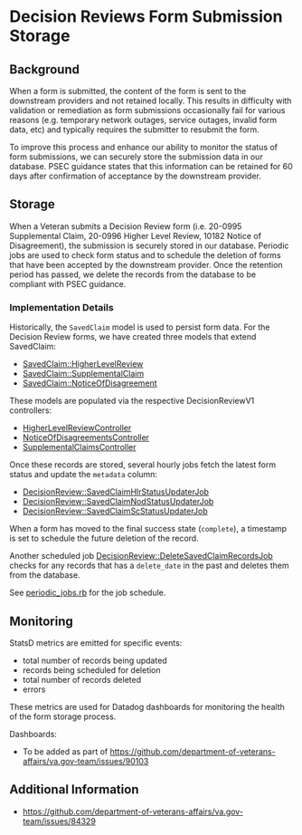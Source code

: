 # Decision Reviews Form Submission Storage

## Background

When a form is submitted, the content of the form is sent to the downstream providers and not retained locally. This results in difficulty with validation or remediation as form submissions occasionally fail for various reasons (e.g. temporary network outages, service outages, invalid form data, etc) and typically requires the submitter to resubmit the form.

To improve this process and enhance our ability to monitor the status of form submissions, we can securely store the submission data in our database. PSEC guidance states that this information can be retained for 60 days after confirmation of acceptance by the downstream provider.

## Storage

When a Veteran submits a Decision Review form (i.e. 20-0995 Supplemental Claim, 20-0996 Higher Level Review, 10182 Notice of Disagreement), the submission is securely stored in our database. Periodic jobs are used to check form status and to schedule the deletion of forms that have been accepted by the downstream provider. Once the retention period has passed, we delete the records from the database to be compliant with PSEC guidance.

### Implementation Details
Historically, the `SavedClaim` model is used to persist form data. For the Decision Review forms, we have created three models that extend SavedClaim:
* [SavedClaim::HigherLevelReview](https://github.com/department-of-veterans-affairs/vets-api/blob/6f0cc7f516e5f4b6b14d0b0a19f86b2ccfdec753/app/models/saved_claim/higher_level_review.rb)
* [SavedClaim::SupplementalClaim](https://github.com/department-of-veterans-affairs/vets-api/blob/6f0cc7f516e5f4b6b14d0b0a19f86b2ccfdec753/app/models/saved_claim/supplemental_claim.rb)
* [SavedClaim::NoticeOfDisagreement](https://github.com/department-of-veterans-affairs/vets-api/blob/6f0cc7f516e5f4b6b14d0b0a19f86b2ccfdec753/app/models/saved_claim/notice_of_disagreement.rb)

These models are populated via the respective DecisionReviewV1 controllers:
* [HigherLevelReviewController](https://github.com/department-of-veterans-affairs/vets-api/blob/6f0cc7f516e5f4b6b14d0b0a19f86b2ccfdec753/app/controllers/v1/higher_level_reviews_controller.rb#L28)
* [NoticeOfDisagreementsController](https://github.com/department-of-veterans-affairs/vets-api/blob/6f0cc7f516e5f4b6b14d0b0a19f86b2ccfdec753/app/controllers/v1/notice_of_disagreements_controller.rb#L27)
* [SupplementalClaimsController](https://github.com/department-of-veterans-affairs/vets-api/blob/6f0cc7f516e5f4b6b14d0b0a19f86b2ccfdec753/app/controllers/v1/supplemental_claims_controller.rb#L110)

Once these records are stored, several hourly jobs fetch the latest form status and update the `metadata` column:
* [DecisionReview::SavedClaimHlrStatusUpdaterJob](https://github.com/department-of-veterans-affairs/vets-api/blob/master/app/sidekiq/decision_review/saved_claim_hlr_status_updater_job.rb)
* [DecisionReview::SavedClaimNodStatusUpdaterJob](https://github.com/department-of-veterans-affairs/vets-api/blob/master/app/sidekiq/decision_review/saved_claim_nod_status_updater_job.rb)
* [DecisionReview::SavedClaimScStatusUpdaterJob](https://github.com/department-of-veterans-affairs/vets-api/blob/master/app/sidekiq/decision_review/saved_claim_sc_status_updater_job.rb)

When a form has moved to the final success state (`complete`), a timestamp is set to schedule the future deletion of the record.

Another scheduled job [DecisionReview::DeleteSavedClaimRecordsJob](https://github.com/department-of-veterans-affairs/vets-api/blob/master/app/sidekiq/decision_review/delete_saved_claim_records_job.rb) checks for any records that has a `delete_date` in the past and deletes them from the database.

See [periodic_jobs.rb](https://github.com/department-of-veterans-affairs/vets-api/blob/5a4b2c45172907ee2bf68788eb8c6f9338e7d405/lib/periodic_jobs.rb#L177-L183) for the job schedule.

## Monitoring

StatsD metrics are emitted for specific events:
* total number of records being updated
* records being scheduled for deletion
* total number of records deleted
* errors

These metrics are used for Datadog dashboards for monitoring the health of the form storage process.

Dashboards:
- To be added as part of https://github.com/department-of-veterans-affairs/va.gov-team/issues/90103

## Additional Information
- https://github.com/department-of-veterans-affairs/va.gov-team/issues/84329
